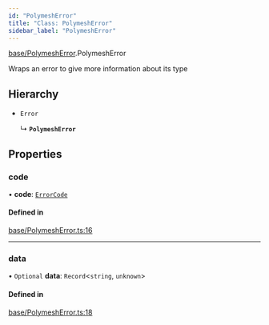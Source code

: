 ```yaml
---
id: "PolymeshError"
title: "Class: PolymeshError"
sidebar_label: "PolymeshError"
---
```


[base/PolymeshError](../../../modules/Base/PolymeshError/PolymeshError.md).PolymeshError

Wraps an error to give more information about its type

## Hierarchy

- `Error`

  ↳ **`PolymeshError`**

## Properties

### code

• **code**: [`ErrorCode`](../../../enums/Types/ErrorCode/ErrorCode.md)

#### Defined in

[base/PolymeshError.ts:16](https://github.com/PolymeshAssociation/polymesh-sdk/blob/91c2d2d8/src/base/PolymeshError.ts#L16)

___

### data

• `Optional` **data**: `Record`<`string`, `unknown`\>

#### Defined in

[base/PolymeshError.ts:18](https://github.com/PolymeshAssociation/polymesh-sdk/blob/91c2d2d8/src/base/PolymeshError.ts#L18)

